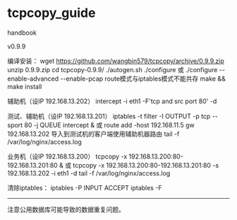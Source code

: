 tcpcopy_guide
=============

handbook


v0.9.9

编译安装：
wget https://github.com/wangbin579/tcpcopy/archive/0.9.9.zip
unzip 0.9.9.zip
cd tcpcopy-0.9.9/
./autogen.sh
./configure
  或 ./configure --enable-advanced --enable-pcap   route模式与iptables模式不能共存
make && make install

辅助机（设IP 192.168.13.202）
intercept -i eth1 -F'tcp and src port 80' -d

测试、辅助机（设IP 192.168.13.201）
iptables -t filter -I OUTPUT -p tcp --sport 80 -j QUEUE
intercept &
  或 route add -host 192.168.11.5 gw 192.168.13.202
    导入到测试机的客户端使用辅助机器路由
tail -f /var/log/nginx/access.log

业务机（设IP 192.168.13.200）
tcpcopy -x 192.168.13.200:80-192.168.13.201:80 &
  或 tcpcopy -x 192.168.13.200:80-192.168.13.201:80 -s 192.168.13.202 -i eth1 -d
tail -f /var/log/nginx/access.log

清除iptables：
iptables -P INPUT ACCEPT
iptables -F


------------------------------------
注意公用数据库可能导致的数据重复问题。
